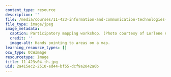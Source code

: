 ```yaml
---
content_type: resource
description: ''
file: /media/courses/11-423-information-and-communication-technologies-in-community-development-spring-2004/2a415ec22510ed44bf55dcf9a2042a0b_11-423s04-th.jpg
file_type: image/jpeg
image_metadata:
  caption: Participatory mapping workshop. (Photo courtesy of Lorlene Hoyt.)
  credit: ''
  image-alt: Hands pointing to areas on a map.
learning_resource_types: []
ocw_type: OCWImage
resourcetype: Image
title: 11-423s04-th.jpg
uid: 2a415ec2-2510-ed44-bf55-dcf9a2042a0b
---
```

